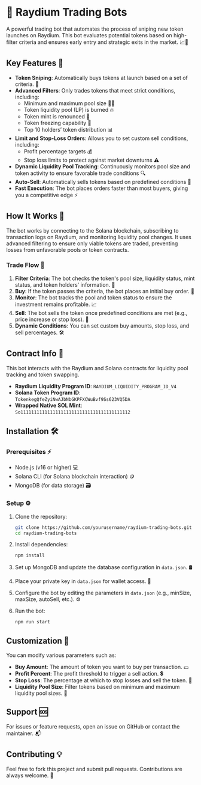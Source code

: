 

# 🚀 Raydium Trading Bots

A powerful trading bot that automates the process of sniping new token launches on Raydium. This bot evaluates potential tokens based on high-filter criteria and ensures early entry and strategic exits in the market. 📈💎

## Key Features 🌟

- **Token Sniping**: Automatically buys tokens at launch based on a set of criteria. 🎯
- **Advanced Filters**: Only trades tokens that meet strict conditions, including:
  - Minimum and maximum pool size 🏊‍♂️
  - Token liquidity pool (LP) is burned 🔥
  - Token mint is renounced 🚫
  - Token freezing capability 🧊
  - Top 10 holders’ token distribution 📊
- **Limit and Stop-Loss Orders**: Allows you to set custom sell conditions, including:
  - Profit percentage targets 💰
  - Stop loss limits to protect against market downturns ⚠️
- **Dynamic Liquidity Pool Tracking**: Continuously monitors pool size and token activity to ensure favorable trade conditions 🔍
- **Auto-Sell**: Automatically sells tokens based on predefined conditions 🔄
- **Fast Execution**: The bot places orders faster than most buyers, giving you a competitive edge ⚡

## How It Works 🔧

The bot works by connecting to the Solana blockchain, subscribing to transaction logs on Raydium, and monitoring liquidity pool changes. It uses advanced filtering to ensure only viable tokens are traded, preventing losses from unfavorable pools or token contracts.

### Trade Flow 🔄

1. **Filter Criteria**: The bot checks the token's pool size, liquidity status, mint status, and token holders' information. 📏
2. **Buy**: If the token passes the criteria, the bot places an initial buy order. 🛒
3. **Monitor**: The bot tracks the pool and token status to ensure the investment remains profitable. 📈
4. **Sell**: The bot sells the token once predefined conditions are met (e.g., price increase or stop loss). 💸
5. **Dynamic Conditions**: You can set custom buy amounts, stop loss, and sell percentages. 🛠️

## Contract Info 📜

This bot interacts with the Raydium and Solana contracts for liquidity pool tracking and token swapping.

- **Raydium Liquidity Program ID**: `RAYDIUM_LIQUIDITY_PROGRAM_ID_V4`
- **Solana Token Program ID**: `TokenkegQfeZyiNwAJbNbGKPFXCWuBvf9Ss623VQ5DA`
- **Wrapped Native SOL Mint**: `So11111111111111111111111111111111111111112`

## Installation 🛠️

### Prerequisites ⚡

- Node.js (v16 or higher) 💻
- Solana CLI (for Solana blockchain interaction) 🪙
- MongoDB (for data storage) 🗃️

### Setup ⚙️

1. Clone the repository:
   ```bash
   git clone https://github.com/yourusername/raydium-trading-bots.git
   cd raydium-trading-bots
   ```

2. Install dependencies:
   ```bash
   npm install
   ```

3. Set up MongoDB and update the database configuration in `data.json`. 🛢️

4. Place your private key in `data.json` for wallet access. 🔑

5. Configure the bot by editing the parameters in `data.json` (e.g., minSize, maxSize, autoSell, etc.). ⚙️

6. Run the bot:
   ```bash
   npm run start
   ```

## Customization 🎨

You can modify various parameters such as:
- **Buy Amount**: The amount of token you want to buy per transaction. 💵
- **Profit Percent**: The profit threshold to trigger a sell action. 💲
- **Stop Loss**: The percentage at which to stop losses and sell the token. 🛑
- **Liquidity Pool Size**: Filter tokens based on minimum and maximum liquidity pool sizes. 📏

## Support 🆘

For issues or feature requests, open an issue on GitHub or contact the maintainer. 📬

## Contributing 💡

Feel free to fork this project and submit pull requests. Contributions are always welcome. 🤝
